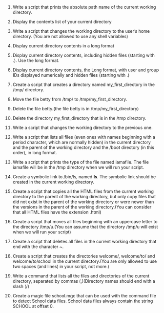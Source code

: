 1. Write a script that prints the absolute path name of the current working directory.

2. Display the contents list of your current directory

3. Write a script that changes the working directory to the user’s home directory. (You are not allowed to use any shell variables)

4. Display current directory contents in a long format

5. Display current directory contents, including hidden files (starting with .). Use the long format.

6. Display current directory contents, the Long format, with user and group IDs displayed numerically and hidden files (starting with .)

7. Create a script that creates a directory named my_first_directory in the /tmp/ directory.

8. Move the file betty from /tmp/ to /tmp/my_first_directory.

9. Delete the file betty.(the file betty is in /tmp/my_first_directory)

10. Delete the directory my_first_directory that is in the /tmp directory.

11. Write a script that changes the working directory to the previous one.

12. Write a script that lists all files (even ones with names beginning with a period character, which are normally hidden) in the current directory and the parent of the working directory and the /boot directory (in this order), in long format.

13. Write a script that prints the type of the file named iamafile. The file iamafile will be in the /tmp directory when we will run your script.

14. Create a symbolic link to /bin/ls, named __ls__. The symbolic link should be created in the current working directory.

15. Create a script that copies all the HTML files from the current working directory to the parent of the working directory, but only copy files that did not exist in the parent of the working directory or were newer than the versions in the parent of the working directory.(You can consider that all HTML files have the extension .html)

16. Create a script that moves all files beginning with an uppercase letter to the directory /tmp/u.(You can assume that the directory /tmp/u will exist when we will run your script)

17. Create a script that deletes all files in the current working directory that end with the character ~.

18. Create a script that creates the directories welcome/, welcome/to/ and welcome/to/school in the current directory.(You are only allowed to use two spaces (and lines) in your script, not more.)

19. Write a command that lists all the files and directories of the current directory, separated by commas (,)(Directory names should end with a slash (/)

20. Create a magic file school.mgc that can be used with the command file to detect School data files. School data files always contain the string SCHOOL at offset 0.